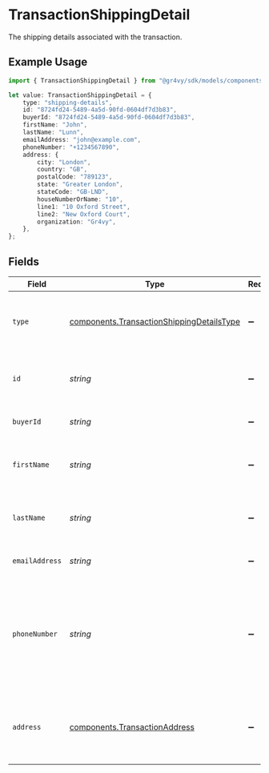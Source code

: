 # TransactionShippingDetail

The shipping details associated with the transaction.

## Example Usage

```typescript
import { TransactionShippingDetail } from "@gr4vy/sdk/models/components";

let value: TransactionShippingDetail = {
    type: "shipping-details",
    id: "8724fd24-5489-4a5d-90fd-0604df7d3b83",
    buyerId: "8724fd24-5489-4a5d-90fd-0604df7d3b83",
    firstName: "John",
    lastName: "Lunn",
    emailAddress: "john@example.com",
    phoneNumber: "+1234567890",
    address: {
        city: "London",
        country: "GB",
        postalCode: "789123",
        state: "Greater London",
        stateCode: "GB-LND",
        houseNumberOrName: "10",
        line1: "10 Oxford Street",
        line2: "New Oxford Court",
        organization: "Gr4vy",
    },
};
```

## Fields

| Field                                                                                                                                            | Type                                                                                                                                             | Required                                                                                                                                         | Description                                                                                                                                      | Example                                                                                                                                          |
| ------------------------------------------------------------------------------------------------------------------------------------------------ | ------------------------------------------------------------------------------------------------------------------------------------------------ | ------------------------------------------------------------------------------------------------------------------------------------------------ | ------------------------------------------------------------------------------------------------------------------------------------------------ | ------------------------------------------------------------------------------------------------------------------------------------------------ |
| `type`                                                                                                                                           | [components.TransactionShippingDetailsType](../../models/components/transactionshippingdetailstype.md)                                           | :heavy_minus_sign:                                                                                                                               | The type of this resource. Is always `shipping-details`.                                                                                         | shipping-details                                                                                                                                 |
| `id`                                                                                                                                             | *string*                                                                                                                                         | :heavy_minus_sign:                                                                                                                               | The unique ID for a buyer's shipping detail.                                                                                                     | 8724fd24-5489-4a5d-90fd-0604df7d3b83                                                                                                             |
| `buyerId`                                                                                                                                        | *string*                                                                                                                                         | :heavy_minus_sign:                                                                                                                               | The unique ID for a buyer.                                                                                                                       | 8724fd24-5489-4a5d-90fd-0604df7d3b83                                                                                                             |
| `firstName`                                                                                                                                      | *string*                                                                                                                                         | :heavy_minus_sign:                                                                                                                               | The first name(s) or given name of the buyer.                                                                                                    | John                                                                                                                                             |
| `lastName`                                                                                                                                       | *string*                                                                                                                                         | :heavy_minus_sign:                                                                                                                               | The last name, or family name, of the buyer.                                                                                                     | Lunn                                                                                                                                             |
| `emailAddress`                                                                                                                                   | *string*                                                                                                                                         | :heavy_minus_sign:                                                                                                                               | The email address of the buyer.                                                                                                                  | john@example.com                                                                                                                                 |
| `phoneNumber`                                                                                                                                    | *string*                                                                                                                                         | :heavy_minus_sign:                                                                                                                               | The phone number of the buyer. This number is formatted according to the<br/>[E164 number standard](https://www.twilio.com/docs/glossary/what-e164). | +1234567890                                                                                                                                      |
| `address`                                                                                                                                        | [components.TransactionAddress](../../models/components/transactionaddress.md)                                                                   | :heavy_minus_sign:                                                                                                                               | The physical shipping address associated to this buyer.                                                                                          |                                                                                                                                                  |